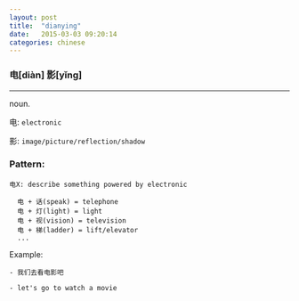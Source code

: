 ```yaml
---
layout: post
title:  "dianying"
date:   2015-03-03 09:20:14
categories: chinese
---
```

### 电[diàn] 影[yǐng]
-----------
noun.

电: `electronic`

影: `image/picture/reflection/shadow`

### Pattern:

    电X: describe something powered by electronic

      电 + 话(speak) = telephone
      电 + 灯(light) = light
      电 + 视(vision) = television
      电 + 梯(ladder) = lift/elevator
      ...


Example:

    - 我们去看电影吧

    - let's go to watch a movie
